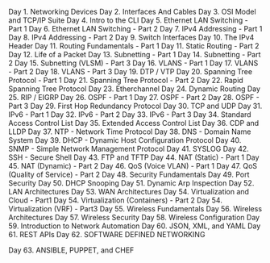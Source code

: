 Day 1. Networking Devices
Day 2. Interfaces And Cables
Day 3. OSI Model and TCP/IP Suite
Day 4. Intro to the CLI
Day 5. Ethernet LAN Switching - Part 1
Day 6. Ethernet LAN Switching - Part 2
Day 7. IPv4 Addressing - Part 1
Day 8. IPv4 Addressing - Part 2
Day 9. Switch Interfaces
Day 10. The IPv4 Header
Day 11. Routing Fundamentals - Part 1
Day 11. Static Routing - Part 2
Day 12. Life of a Packet
Day 13. Subnetting - Part 1
Day 14. Subnetting - Part 2
Day 15. Subnetting (VLSM) - Part 3
Day 16. VLANS - Part 1
Day 17. VLANS - Part 2
Day 18. VLANS - Part 3
Day 19. DTP / VTP
Day 20. Spanning Tree Protocol - Part 1
Day 21. Spanning Tree Protocol - Part 2
Day 22. Rapid Spanning Tree Protocol
Day 23. Etherchannel
Day 24. Dynamic Routing
Day 25. RIP / EIGRP
Day 26. OSPF - Part 1
Day 27. OSPF - Part 2
Day 28. OSPF - Part 3
Day 29. First Hop Redundancy Protocol
Day 30. TCP and UDP
Day 31. IPv6 - Part 1
Day 32. IPv6 - Part 2
Day 33. IPv6 - Part 3
Day 34. Standard Access Control List
Day 35. Extended Access Control List
Day 36. CDP and LLDP
Day 37. NTP - Network Time Protocol
Day 38. DNS - Domain Name System
Day 39. DHCP - Dynamic Host Configuration Protocol
Day 40. SNMP - Simple Network Management Protocol
Day 41. SYSLOG
Day 42. SSH - Secure Shell
Day 43. FTP and TFTP
Day 44. NAT (Static) - Part 1
Day 45. NAT (Dynamic) - Part 2
Day 46. QoS (Voice VLAN) - Part 1
Day 47. QoS (Quality of Service) - Part 2
Day 48. Security Fundamentals
Day 49. Port Security
Day 50. DHCP Snooping
Day 51. Dynamic Arp Inspection
Day 52. LAN Architectures
Day 53. WAN Architectures
Day 54. Virtualization and Cloud - Part1
Day 54. Virtualization (Containers) - Part 2
Day 54. Virtualization (VRF) - Part3
Day 55. Wireless Fundamentals
Day 56. Wireless Architectures
Day 57. Wireless Security
Day 58. Wireless Configuration
Day 59. Introduction to Network Automation
Day 60. JSON, XML, and YAML
Day 61. REST APIs
Day 62. SOFTWARE DEFINED NETWORKING

Day 63. ANSIBLE, PUPPET, and CHEF
